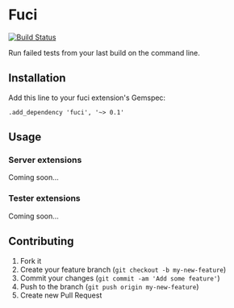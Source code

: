 # Fuci
[![Build Status](https://travis-ci.org/davejachimiak/fuci.png?branch=dj-initial_functionality)](https://travis-ci.org/davejachimiak/fuci)

Run failed tests from your last build on the command line.

## Installation

Add this line to your fuci extension's Gemspec:

    .add_dependency 'fuci', '~> 0.1'

## Usage
### Server extensions
Coming soon...
### Tester extensions
Coming soon...
## Contributing

1. Fork it
2. Create your feature branch (`git checkout -b my-new-feature`)
3. Commit your changes (`git commit -am 'Add some feature'`)
4. Push to the branch (`git push origin my-new-feature`)
5. Create new Pull Request
